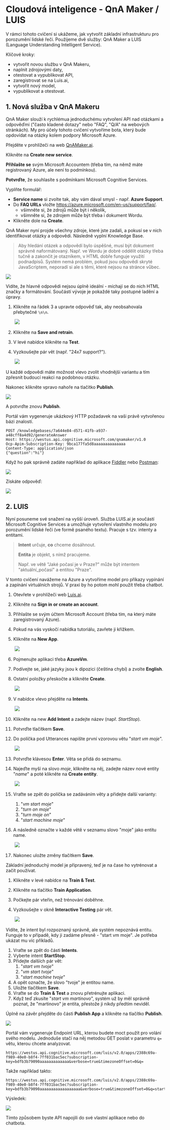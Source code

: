 # Cloudová inteligence - QnA Maker / LUIS

V rámci tohoto cvičení si ukážeme, jak vytvořit základní infrastrukturu pro porozumění lidské řeči. Použijeme dvě služby: QnA Maker a LUIS (Language Understanding Intelligent Service).

Klíčové kroky:

* vytvořit novou službu v QnA Makeru,
* naplnit zdrojovými daty,
* otestovat a vypublikovat API,
* zaregistrovat se na Luis.ai,
* vytvořit nový model,
* vypublikovat a otestovat.

## 1. Nová služba v QnA Makeru

QnA Maker slouží k rychlémua jednoduchému vytvoření API nad otázkami a odpověďmi ("často kladené dotazy" nebo "FAQ", "Q/A" na webových stránkách). My pro účely tohoto cvičení vytvoříme bota, který bude opdovídat na otázky kolem podpory Microsoft Azure.

Přejděte v prohlížeči na web [QnAMaker.ai](https://qnamaker.ai/).

Klikněte na **Create new service**.

**Přihlašte se** svým Microsoft Accountem (třeba tím, na němž máte registrovaný Azure, ale není to podmínkou).

**Potvrďte**, že souhlasíte s podmínkami Microsoft Cognitive Services.

Vyplňte formulář:

* **Service name** si zvolte tak, aby vám dával smysl - např. **Azure Support**.
* Do **FAQ URLs** vložte https://azure.microsoft.com/en-us/support/faq/.
  * všimněte si, že zdrojů může být i několik,
  * všimněte si, že zdrojem může být třeba i dokument Wordu.
* Klikněte dole na **Create**.

QnA Maker nyní projde všechny zdroje, které jste zadali, a pokusí se v nich identifikovat otázky a odpovědi. Následně vyplní Knowledge Base.

> Aby hledání otázek a odpovědí bylo úspěšné, musí být dokument správně naformátovaný. Např. ve Wordu je dobré oddělit otázky třeba tučně a zakončit je otazníkem, v HTML dobře funguje využití podnadpisů. Systém nemá problém, pokud jsou odpovědi skryté JavaScriptem, neporadí si ale s těmi, které nejsou na stránce vůbec.

![](Images/1-knowledge-base.png)

Vidíte, že hlavně odpovědi nejsou úplně ideální - míchají se do nich HTML značky a formátování. Součástí vývoje je pokaždé taky postupné ladění a úpravy.

1. Klikněte na řádek 3 a upravte odpověď tak, aby neobsahovala přebytečné `\n\n`.

   ​	![](Images/2-edit-answer.png)

2. Klikněte na **Save and retrain**.

3. V levé nabídce klikněte na **Test**.

4. Vyzkoušejte pár vět (např. "24x7 support?").

   ​	![](Images/4-test2.png)

U každé odpovědi máte možnost vlevo zvolit vhodnější variantu a tím zpřesnit budoucí reakci na podobnou otázku.

Nakonec klikněte vpravo nahoře na tlačítko **Publish**.

![](Images/5-publish.png)

A potvrďte znovu **Publish**.

Portál vám vygeneruje ukázkový HTTP požadavek na vaši právě vytvořenou bázi znalostí.

```
POST /knowledgebases/7a644e84-d571-41fb-a937-a48cff8a4d92/generateAnswer
Host: https://westus.api.cognitive.microsoft.com/qnamaker/v1.0
Ocp-Apim-Subscription-Key: 9bca177fa5d8aaaaaaaaaaaaaa
Content-Type: application/json
{"question":"hi"}
```

Když ho pak správně zadáte například do aplikace [Fiddler](http://www.telerik.com/fiddler) nebo [Postman](https://www.getpostman.com/):

![](Images/6-test-fiddler.png)

Získáte odpověď:

![](Images/7-test-answer.png)

## 2. LUIS

Nyní posuneme své snažení na vyšší úroveň. Služba LUIS.ai je součástí Microsoft Cognitive Services a umožňuje vytvoření vlastního modelu pro porozumění lidské řeči (ve formě psaného textu). Pracuje s tzv. intenty a entitami.

> **Intent** určuje, **co** chceme dosáhnout.
>
> **Entita** je objekt, s nímž pracujeme.
>
> Např. ve větě "Jaké počasí je v Praze?" může být intentem "aktuální_počasí" a entitou "Praze".

V tomto cvičení navážeme na Azure a vytvoříme model pro příkazy vypínání a zapínání virtuálních strojů. V praxi by ho potom mohl použít třeba chatbot.

1. Otevřete v prohlížeči web [Luis.ai](https://www.luis.ai/).

2. Klikněte na **Sign in or create an account**.

3. Přihlašte se svým účtem Microsoft Account (třeba tím, na který máte zaregistrovaný Azure).

4. Pokud na vás vyskočí nabídka tutoriálu, zavřete ji křížkem.

5. Klikněte na **New App**.

   ​	![](Images/8-new-app-luis.png)

6. Pojmenujte aplikaci třeba **AzureVm**.

7. Podívejte se, jaké jazyky jsou k dipozici (čeština chybí) a zvolte **English**.

8. Ostatní položky přeskočte a klikněte **Create**.

   ​	![](Images/9-create-luis.png)

9. V nabídce vlevo přejděte na **Intents**.

   ​	![](Images/10-intents.png)

10. Klikněte na new **Add Intent** a zadejte název (např. *StartStop*).

11. Potvrďte tlačítkem **Save**.

12. Do políčka pod Utterances napište první vzorovou větu "*start vm moje*".

    ​	![](Images/11-first-utterance-luis.png)

13. Potvrďte klávesou **Enter**. Věta se přidá do seznamu.

14. Najeďte myší na slovo *moje*, klikněte na něj, zadejte název nové entity "*name*" a poté klikněte na **Create entity**.

    ​	![](Images/12-new-entity.png)

15. Vraťte se zpět do políčka se zadáváním věty a přidejte další varianty:

    1. "*vm start moje*"
    2. "*turn on moje*"
    3. "*turn moje on*"
    4. "*start machine moje*"

16. A následně označte v každé větě v seznamu slovo "moje" jako entitu name.

    ​	![](Images/13-adding-entity.png)

17. Nakonec uložte změny tlačítkem **Save**.

Základní jednoduchý model je připravený, teď je na čase ho vytrénovat a začít používat.

1. Klikněte v levé nabídce na **Train & Test**.

2. Klikněte na tlačítko **Train Application**.

3. Počkejte pár vteřin, než trénování doběhne.

4. Vyzkoušejte v okně **Interactive Testing** pár vět.

   ​	![](Images/14-testing.png)

Vidíte, že intent byl rozpoznaný správně, ale systém nepoznává entitu. Funguje to v případě, kdy ji zadáme přesně - "start vm moje". Je potřeba ukázat mu víc příkladů.

1. Vraťte se zpět do části **Intents**.
2. Vyberte intent **StartStop**.
3. Přidejte dalších pár vět:
   1. "*start vm tvoje*"
   2. "*vm start tvoje*"
   3. "*start machine tvoje*"
4. A opět označte, že slovo "tvoje" je entitou name.
5. Uložte tlačítkem **Save**.
6. Vraťte se do **Train & Test** a znovu přetrénujte aplikaci.
7. Když teď zkusíte "*start vm martinovo*", systém už by měl správně poznat, že "martinovo" je entita, přestože ji nikdy předtím neviděl.

Úplně na závěr přejděte do části **Publish App** a klikněte na tlačítko **Publish**.

![](Images/15-publish.png)

Portál vám vygeneruje Endpoint URL, kterou budete moct použít pro volání svého modelu. Jednoduše stačí na něj metodou GET poslat v parametru `q=` větu, kterou chcete analyzovat.

```
https://westus.api.cognitive.microsoft.com/luis/v2.0/apps/2388c69a-f989-40e0-b8f4-7ff031bac5ec?subscription-key=bdfb3b79090aaaaaaaaaaaaa&verbose=true&timezoneOffset=0&q=
```

Takže například takto:

```
https://westus.api.cognitive.microsoft.com/luis/v2.0/apps/2388c69a-f989-40e0-b8f4-7ff031bac5ec?subscription-key=bdfb3b79090aaaaaaaaaaaaaaaaaa&verbose=true&timezoneOffset=0&q=start%20machine%20masina
```

Výsledek:

![](Images/16-result.png)

Tímto způsobem byste API napojili do své vlastní aplikace nebo do chatbota.